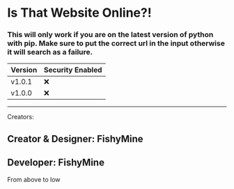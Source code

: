 

# Is That Website Online?!

### This will only work if you are on the latest version of python with pip. Make sure to put the correct url in the input otherwise it will search as a failure.
| Version | Security Enabled |
| ------- | ---------------- |
| v1.0.1  | :x:              |
| v1.0.0  | :x:              |
------------------------------------------------------------------------------------------------------
Creators: 

## Creator & Designer: FishyMine
## Developer: FishyMine

From above to low
